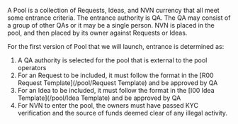A Pool is a collection of Requests, Ideas, and NVN currency that all meet some entrance criteria.
The entrance authority is QA. The QA may consist of a group of other QAs or it may be a single person. NVN is placed in the pool, and then placed by its owner against Requests or Ideas.

For the first version of Pool that we will launch, entrance is determined as:

1. A QA authority is selected for the pool that is external to the pool operators
1. For an Request to be included, it must follow the format in the [R00 Request Template](/pool/Request Template) and be approved by QA
1. For an Idea to be included, it must follow the format in the [I00 Idea Template](/pool/Idea Template) and be approved by QA
1. For NVN to enter the pool, the owners must have passed KYC verification and the source of funds deemed clear of any illegal activity.
